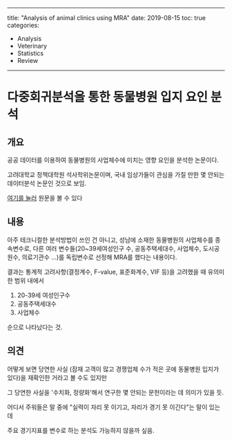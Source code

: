 ﻿---
 
title: "Analysis of animal clinics using MRA"
date: 2019-08-15
toc: true
categories:

  - Analysis
  - Veterinary
  - Statistics
  - Review
  
---

# 다중회귀분석을 통한 동물병원 입지 요인 분석


## 개요

공공 데이터를 이용하여 동물병원의 사업체수에 미치는 영향 요인을 분석한 논문이다.

고려대학교 정책대학원 석사학위논문이며, 국내 임상가들이 관심을 가질 만한 몇 안되는 데이터분석 논문인 것으로 보임.

[여기를 눌러](http://www.riss.kr/search/download/FullTextDownload.do?control_no=244437e0132fb71dffe0bdc3ef48d419&p_mat_type=be54d9b8bc7cdb09&p_submat_type=f1a8c7a1de0e08b8&fulltext_kind=a8cb3aaead67ab5b&t_gubun=&convertFlag=&naverYN=&outLink=&searchGubun=true&colName=bib_t&DDODFlag=&loginFlag=1&url_type=&query=%EC%88%98%EC%9D%98%EB%A3%8C&nationalLibraryLocalBibno=) 원문을 볼 수 있다

## 내용

아주 테크니컬한 분석방법이 쓰인 건 아니고, 성남에 소재한 동물병원의 사업체수를 종속변수로, 다른 여러 변수들(20~39세여성인구
수, 공동주택세대수, 사업체수, 도시공원수, 의료기관수 ...)를 독립변수로 선정해 MRA를 했다는 내용이다.

결과는 통계적 고려사항(결정계수, F-value, 표준화계수, VIF 등)을 고려했을 때 유의미한 범위 내에서

 1) 20-39세 여성인구수
 2) 공동주택세대수
 3) 사업체수

순으로 나타났다는 것. 

## 의견

어떻게 보면 당연한 사실 (잠재 고객이 많고 경쟁업체 수가 적은 곳에 동물병원 입지가 있다)을 재확인한 거라고 볼 수도 있지만

그 당연한 사실을 '수치화, 정량화'해서 연구한 몇 안되는 문헌이라는 데 의미가 있을 듯.

어디서 주워들은 말 중에 "실력이 자리 못 이기고, 자리가 경기 못 이긴다"는 말이 있는데

주요 경기지표를 변수로 하는 분석도 가능하지 않을까 싶음.


